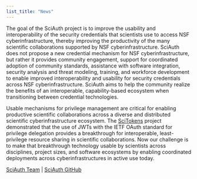 ```yaml
---
list_title: "News"
---
```


The goal of the SciAuth project is to improve the usability and interoperability of the security credentials that scientists use to access NSF cyberinfrastructure, thereby improving the productivity of the many scientific collaborations supported by NSF cyberinfrastructure. SciAuth does not propose a new credential mechanism for NSF cyberinfrastructure, but rather it provides community engagement, support for coordinated adoption of community standards, assistance with software integration, security analysis and threat modeling, training, and workforce development to enable improved interoperability and usability for security credentials across NSF cyberinfrastructure. SciAuth aims to help the community realize the benefits of an interoperable, capability-based ecosystem when transitioning between credential technologies.

Usable mechanisms for privilege management are critical for enabling productive scientific collaborations across a diverse and distributed scientific cyberinfrastructure ecosystem. The [SciTokens](https://scitokens.org) project demonstrated that the use of JWTs with the IETF OAuth standard for privilege delegation provides a breakthrough for interoperable, least-privilege resource sharing in scientific collaborations. Now our challenge is to make that breakthrough technology usable by scientists across disciplines, project sizes, and software ecosystems by enabling coordinated deployments across cyberinfrastructures in active use today.

[SciAuth Team](/team) | [SciAuth GitHub](https://github.com/SciAuth)

